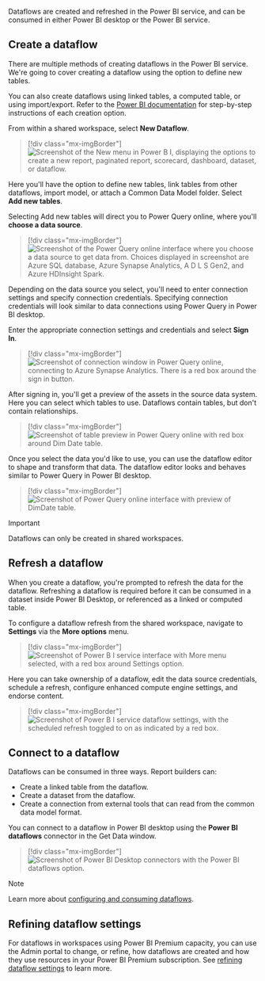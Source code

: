 Dataflows are created and refreshed in the Power BI service, and can be consumed in either Power BI desktop or the Power BI service.

## Create a dataflow

There are multiple methods of creating dataflows in the Power BI service. We're going to cover creating a dataflow using the option to define new tables.

You can also create dataflows using linked tables, a computed table, or using import/export. Refer to the [Power BI documentation](/power-bi/transform-model/dataflows/dataflows-create) for step-by-step instructions of each creation option.

From within a shared workspace, select **New Dataflow**.

> [!div class="mx-imgBorder"]
> ![Screenshot of the New menu in Power B I, displaying the options to create a new report, paginated report, scorecard, dashboard, dataset, or dataflow.](../media/create-new-dataflow.png)

Here you'll have the option to define new tables, link tables from other dataflows, import model, or attach a Common Data Model folder. Select **Add new tables**. 

Selecting Add new tables will direct you to Power Query online, where you'll **choose a data source**. 

> [!div class="mx-imgBorder"]
> ![Screenshot of the Power Query online interface where you choose a data source to get data from. Choices displayed in screenshot are Azure SQL database, Azure Synapse Analytics, A D L S Gen2, and Azure HDInsight Spark.](../media/choose-data-source.png)

Depending on the data source you select, you'll need to enter connection settings and specify connection credentials. Specifying connection credentials will look similar to data connections using Power Query in Power BI desktop.

Enter the appropriate connection settings and credentials and select **Sign In**.

> [!div class="mx-imgBorder"]
> ![Screenshot of connection window in Power Query online, connecting to Azure Synapse Analytics. There is a red box around the sign in button.](../media/connect-data-source.png)

After signing in, you'll get a preview of the assets in the source data system. Here you can select which tables to use. Dataflows contain tables, but don't contain relationships.

> [!div class="mx-imgBorder"]
> ![Screenshot of table preview in Power Query online with red box around Dim Date table.](../media/select-tables.png)

Once you select the data you'd like to use, you can use the dataflow editor to shape and transform that data. The dataflow editor looks and behaves similar to Power Query in Power BI desktop.

> [!div class="mx-imgBorder"]
> ![Screenshot of Power Query online interface with preview of DimDate table.](../media/power-query-online.png)

> [!IMPORTANT]
> Dataflows can only be created in shared workspaces.


## Refresh a dataflow

When you create a dataflow, you're prompted to refresh the data for the dataflow. Refreshing a dataflow is required before it can be consumed in a dataset inside Power BI Desktop, or referenced as a linked or computed table.

To configure a dataflow refresh from the shared workspace, navigate to **Settings** via the **More options** menu.

> [!div class="mx-imgBorder"]
> ![Screenshot of Power B I service interface with More menu selected, with a red box around Settings option.](../media/dataflow-refresh.png)

Here you can take ownership of a dataflow, edit the data source credentials, schedule a refresh, configure enhanced compute engine settings, and endorse content.

> [!div class="mx-imgBorder"]
> ![Screenshot of Power B I service dataflow settings, with the scheduled refresh toggled to on as indicated by a red box.](../media/dataflow-configure-refresh.png)

## Connect to a dataflow

Dataflows can be consumed in three ways. Report builders can:
- Create a linked table from the dataflow.
- Create a dataset from the dataflow.
- Create a connection from external tools that can read from the common data model format.

You can connect to a dataflow in Power BI desktop using the **Power BI dataflows** connector in the Get Data window.

> [!div class="mx-imgBorder"]
> ![Screenshot of Power BI Desktop connectors with the Power BI dataflows option.](../media/get-data-from-dataflow.png)

> [!NOTE]
> Learn more about [configuring and consuming dataflows](/power-bi/transform-model/dataflows/dataflows-configure-consume).

## Refining dataflow settings

For dataflows in workspaces using Power BI Premium capacity, you can use the Admin portal to change, or refine, how dataflows are created and how they use resources in your Power BI Premium subscription. See [refining dataflow settings](/power-bi/transform-model/dataflows/dataflows-premium-workload-configuration#refining-dataflow-settings) to learn more.
